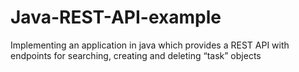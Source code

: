 # Java-REST-API-example
Implementing an application in java which provides a REST API with endpoints for searching, creating and deleting “task” objects
